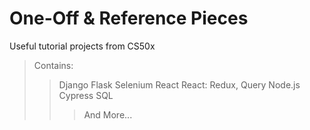 # One-Off & Reference Pieces
Useful tutorial projects from CS50x

> Contains:
>>Django
>>Flask
>>Selenium
>>React
>>React: Redux, Query
>>Node.js
>>Cypress
>>SQL
>>>And More...

